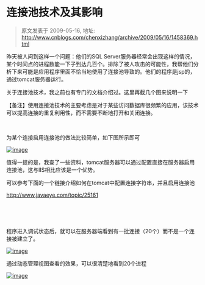 # 连接池技术及其影响 
> 原文发表于 2009-05-16, 地址: http://www.cnblogs.com/chenxizhang/archive/2009/05/16/1458369.html 


昨天被人问到这样一个问题：他们的SQL Server服务器经常会出现这样的情况，某个时间点的进程数能一下子到达几百个。排除了被人攻击的可能性，我帮他们分析下来可能是应用程序里面不恰当地使用了连接池导致的。他们的程序是jsp的，通过tomcat服务器运行。

 关于连接池技术，我之前也有专门的文档介绍过。这里再截几个图来说明一下

 【备注】使用连接池技术的主要考虑是对于某些访问数据库很频繁的应用，该技术可以提高连接的重复利用性，而不需要不断地打开和关闭连接。

  

 为某个连接启用连接池的做法比较简单，如下图所示即可

 [![image](http://images.cnblogs.com/cnblogs_com/chenxizhang/WindowsLiveWriter/96f627c597c2_EBC5/image_thumb_2.png "image")](http://images.cnblogs.com/cnblogs_com/chenxizhang/WindowsLiveWriter/96f627c597c2_EBC5/image_6.png) 

 值得一提的是，我查了一些资料，tomcat服务器可以通过配置直接在服务器启用连接池，这与IIS相比应该是一个优势。

 可以参考下面的一个链接介绍如何在tomcat中配置连接字符串，并且启用连接池

 <http://www.javaeye.com/topic/25161>

  

  

 程序进入调试状态后，就可以在服务器端看到有一批连接（20个）而不是一个连接被建立了。

 [![image](http://images.cnblogs.com/cnblogs_com/chenxizhang/WindowsLiveWriter/96f627c597c2_EBC5/image_thumb_1.png "image")](http://images.cnblogs.com/cnblogs_com/chenxizhang/WindowsLiveWriter/96f627c597c2_EBC5/image_4.png) 

 通过动态管理视图查看的效果，可以很清楚地看到20个进程

 [![image](http://images.cnblogs.com/cnblogs_com/chenxizhang/WindowsLiveWriter/96f627c597c2_EBC5/image_thumb.png "image")](http://images.cnblogs.com/cnblogs_com/chenxizhang/WindowsLiveWriter/96f627c597c2_EBC5/image_2.png)

